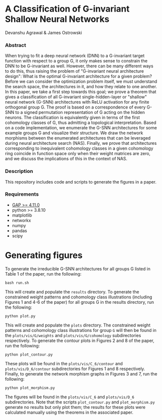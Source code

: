 # A Classification of G-invariant Shallow Neural Networks
Devanshu Agrawal & James Ostrowski

### Abstract

When trying to fit a deep neural network (DNN) to a G-invariant target function with respect to a group G, it only makes sense to constrain the DNN to be G-invariant as well. 
However, there can be many different ways to do this, thus raising the problem of "G-invariant neural architecture design": 
What is the optimal G-invariant architecture for a given problem? 
Before we can consider the optimization problem itself, we must understand the search space, the architectures in it, and how they relate to one another. 
In this paper, we take a first step towards this goal; 
we prove a theorem that gives a classification of all G-invariant single-hidden-layer or "shallow" neural network (G-SNN) architectures with ReLU activation for any finite orthogonal group G. 
The proof is based on a correspondence of every G-SNN to a signed permutation representation of G acting on the hidden neurons. 
The classification is equivalently given in terms of the first cohomology classes of G, thus admitting a topological interpretation. 
Based on a code implementation, we enumerate the G-SNN architectures for some example groups G and visualize their structure. 
We draw the network morphisms between the enumerated architectures that can be leveraged during neural architecture search (NAS). 
Finally, we prove that architectures corresponding to inequivalent cohomology classes in a given cohomology ring coincide in function space only when their weight matrices are zero, and we discuss the implications of this in the context of NAS.

### Description

This repository includes code and scripts to generate the figures in a paper.


### Requirements

- [GAP >= 4.11.0](https://www.gap-system.org/Releases/4.11.0.html)
- python >= 3.8.10
- matplotlib
- networkx
- numpy
- pandas
- scipy


# Generating figures

To generate the irreducible G-SNN architectures for all groups G listed in Table 1 of the paper, run the following:

    bash run.sh

This will create and populate the `results` directory. 
To generate the constrained weight patterns and cohomology class illustrations (including Figures 1 and 4-6 of the paper) for all groups G in the results directory, run the following:

    python plot.py

This will create and populate the `plots` directory. 
The constrained weight patterns and cohomology class illustrations for group `G` will then be found in the `plots/vis/G/weights` and `plots/vis/G/cohomology` subdirectories respectively. 
To generate the contour plots in Figures 2 and 8 of the paper, run the following:

    python plot_contour.py

These plots will be found in the `plots/vis/C_6/contour` and `plots/vis/D_6/contour` subdirectories for Figures 1 and 8 respectively. 
Finally, to generate the network morphism graphs in Figures 3 and 7, run the following:

    python plot_morphism.py

The figures will be found in the `plots/vis/C_6` and `plots/vis/D_6` subdirectories. 
Note that the scripts `plot_contour.py` and `plot_morphism.py` generate no results but only plot them; 
the results for these plots were calculated manually using the theorems in the associated paper.
